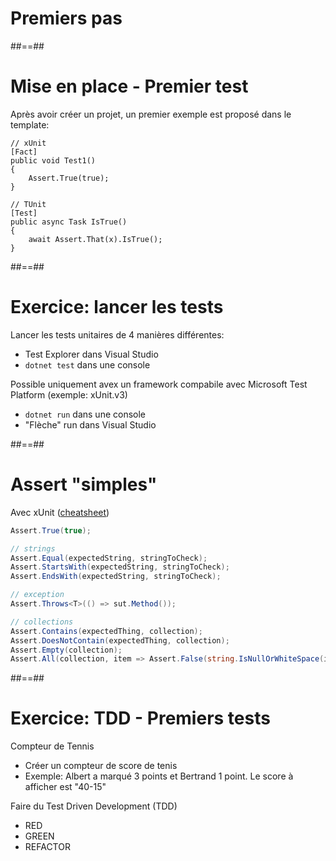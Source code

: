 <!-- .slide: class="transition-bg-sfeir-2" -->

# Premiers pas

##==##

# Mise en place - Premier test

Après avoir créer un projet, un premier exemple est proposé dans le template:

```csharp[]
// xUnit
[Fact]
public void Test1()
{
    Assert.True(true);
}
```

```csharp[]
// TUnit
[Test]
public async Task IsTrue()
{
    await Assert.That(x).IsTrue();
}
```

##==##

<!-- .slide: class="exercice" -->

# Exercice: lancer les tests

Lancer les tests unitaires de 4 manières différentes:

- Test Explorer dans Visual Studio
- `dotnet test` dans une console

Possible uniquement avex un framework compabile avec Microsoft Test Platform (exemple: xUnit.v3)

- `dotnet run` dans une console
- "Flèche" run dans Visual Studio

##==##

# Assert "simples"

Avec xUnit ([cheatsheet](https://gist.github.com/jonesandy/f622874e78d9d9f356896c4ac63c0ac3))

```csharp
Assert.True(true);

// strings
Assert.Equal(expectedString, stringToCheck);
Assert.StartsWith(expectedString, stringToCheck);
Assert.EndsWith(expectedString, stringToCheck);

// exception
Assert.Throws<T>(() => sut.Method());

// collections
Assert.Contains(expectedThing, collection);
Assert.DoesNotContain(expectedThing, collection);
Assert.Empty(collection);
Assert.All(collection, item => Assert.False(string.IsNullOrWhiteSpace(item)));
```

##==##

<!-- .slide: class="exercice" -->

# Exercice: TDD - Premiers tests

Compteur de Tennis

- Créer un compteur de score de tenis
- Exemple: Albert a marqué 3 points et Bertrand 1 point. Le score à afficher est "40-15"

Faire du Test Driven Development (TDD)

- RED <!-- écrire un test qui fail -->
- GREEN <!-- résoudre les erreurs de compilation et implémenter la fonction pour que le test passe à succeeded -->
- REFACTOR <!-- améliorer son code (REFACTORING ! pas de changement fonctionnel ou anticipation des fonctions à venir) -->

